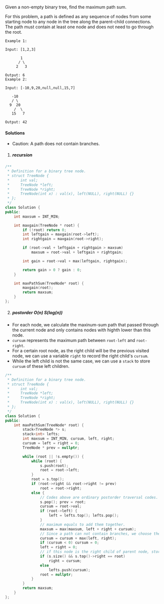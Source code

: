 Given a non-empty binary tree, find the maximum path sum.

For this problem, a path is defined as any sequence of nodes from some starting node to any node in the tree along the parent-child connections. The path must contain at least one node and does not need to go through the root.

```
Example 1:

Input: [1,2,3]

       1
      / \
     2   3

Output: 6
Example 2:

Input: [-10,9,20,null,null,15,7]

   -10
   / \
  9  20
    /  \
   15   7

Output: 42
```

#### Solutions

-  Caution: A path does not contain branches.

1. ##### recursion

```c++
/**
 * Definition for a binary tree node.
 * struct TreeNode {
 *     int val;
 *     TreeNode *left;
 *     TreeNode *right;
 *     TreeNode(int x) : val(x), left(NULL), right(NULL) {}
 * };
 */
class Solution {
public:
    int maxsum = INT_MIN;

    int maxgain(TreeNode * root) {
        if (!root) return 0;
        int leftgain = maxgain(root->left);
        int rightgain = maxgain(root->right);

        if (root->val + leftgain + rightgain > maxsum)
            maxsum = root->val + leftgain + rightgain;

        int gain = root->val + max(leftgain, rightgain);

        return gain > 0 ? gain : 0;
    }

    int maxPathSum(TreeNode* root) {
        maxgain(root);
        return maxsum;
    }
};
```


2. ##### postorder  O(n) S(log(n))

- For each node, we calculate the maxinum-sum path that passed through the current node and only contains nodes with highth lower than this node.
- `cursum` represents the maximum path between `root-left` and `root-right`.
- For a certain root node, as the right child will be the previous visited node, we can use a variable `right` to record the right child's `cursum`.
- While the left child is not the same case, we can use a `stack` to store `cursum` of these left children.

```c++
/**
 * Definition for a binary tree node.
 * struct TreeNode {
 *     int val;
 *     TreeNode *left;
 *     TreeNode *right;
 *     TreeNode(int x) : val(x), left(NULL), right(NULL) {}
 * };
 */
class Solution {
public:
    int maxPathSum(TreeNode* root) {
        stack<TreeNode *> s;
        stack<int> lefts;
        int maxsum = INT_MIN, cursum, left, right;
        cursum = left = right = 0;
        TreeNode * prev = nullptr;

        while (root || !s.empty()) {
            while (root) {
                s.push(root);
                root = root->left;
            }
            root = s.top();
            if (root->right && root->right != prev)
                root = root->right;
            else {
                // Codes above are ordinary postorder traversal codes.
                s.pop(); prev = root;
                cursum = root->val;
                if (root->left) {
                    left = lefts.top(); lefts.pop();
                }
                // maximum equals to add them together.
                maxsum = max(maxsum, left + right + cursum);
                // Since a path can not contain branches, we choose the maximum child.
                cursum = cursum + max(left, right);
                if (cursum < 0) cursum = 0;
                left = right = 0;
                // if this node is the right child of parent node, store in right variable, otherwise store in stack.
                if (s.size() && s.top()->right == root)
                    right = cursum;
                else
                    lefts.push(cursum);
                root = nullptr;
            }
        }
        return maxsum;
    }
};
```